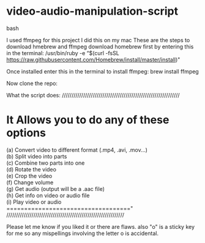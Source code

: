 # video-audio-manipulation-script
bash

I used ffmpeg for this project
I did this on my mac 
These are the steps to download hmebrew and ffmpeg
download homebrew first by entering this in the terminal:
/usr/bin/ruby -e “$(curl -fsSL https://raw.githubusercontent.com/Homebrew/install/master/install)"

Once installed enter this in the terminal to install ffmpeg:
brew install ffmpeg

Now clone the repo:

What the script does:
/////////////////////////////////////////////////////////////

It Allows you to do any of these options
===================================                                                                                                                                                                                     
  (a) Convert video to different format (.mp4, .avi, .mov...)                                                                    
  (b) Split video into parts                                                                                                     
  (c) Combine two parts into one                                                                                                     
  (d) Rotate the video                                                                                                           
  (e) Crop the video                                                                                                             
  (f) Change volume                                                                                                              
  (g) Get audio (output will be a .aac file)                                                                                     
  (h) Get info on video or audio file                                                                                            
  (i) Play video or audio                                                                                                        
==================================="
/////////////////////////////////////////////////////////////

Please let me know if you liked it or there are flaws.
also "o" is a sticky key for me so any mispellings involving the letter o 
is accidental.
